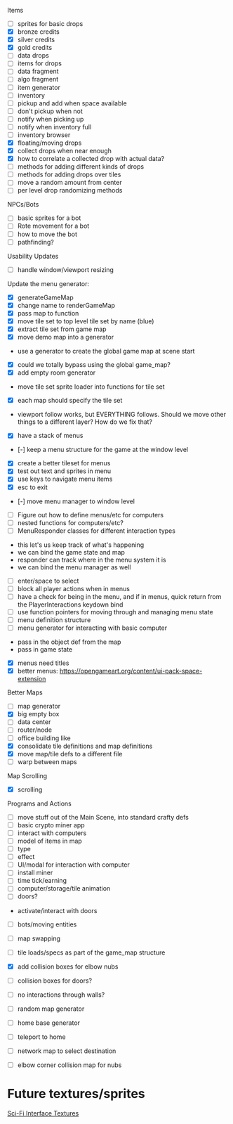 
Items

 - [ ] sprites for basic drops
  - [x] bronze credits
  - [x] silver credits
  - [x] gold credits
  - [ ] data drops
 - [ ] items for drops
  - [ ] data fragment
  - [ ] algo fragment
  - [ ] item generator
 - [ ] inventory
  - [ ] pickup and add when space available
  - [ ] don't pickup when not
  - [ ] notify when picking up
  - [ ] notify when inventory full
  - [ ] inventory browser  
 - [x] floating/moving drops
 - [x] collect drops when near enough
 - [x] how to correlate a collected drop with actual data?
 - [ ] methods for adding different kinds of drops
 - [ ] methods for adding drops over tiles
  - [ ] move a random amount from center
 - [ ] per level drop randomizing methods
 
NPCs/Bots

 - [ ] basic sprites for a bot
 - [ ] Rote movement for a bot
 - [ ] how to move the bot
 - [ ] pathfinding?
 
Usability Updates

 - [ ] handle window/viewport resizing
 
Update the menu generator:

 - [x] generateGameMap
  - [x] change name to renderGameMap
  - [x] pass map to function
 - [x] move tile set to top level tile set by name (blue)
 - [x] extract tile set from game map
 - [x] move demo map into a generator
 - use a generator to create the global game map at scene start
  - [x] could we totally bypass using the global game_map?
 - [x] add empty room generator
 - move tile set sprite loader into functions for tile set
 - [x] each map should specify the tile set
 - viewport follow works, but EVERYTHING follows. Should we move other things to a different layer? How do we fix that?
 - [x] have a stack of menus
 - [-] keep a menu structure for the game at the window level
 - [x] create a better tileset for menus
 - [x] test out text and sprites in menu
 - [x] use keys to navigate menu items
 - [x] esc to exit
 - [-] move menu manager to window level
 
 - [ ] Figure out how to define menus/etc for computers
  - [ ] nested functions for computers/etc?
  - [ ] MenuResponder classes for different interaction types
   - this let's us keep track of what's happening
   - we can bind the game state and map
   - responder can track where in the menu system it is
   - we can bind the menu manager as well
   
 - [ ] enter/space to select
 - [ ] block all player actions when in menus
 - [ ] have a check for being in the menu, and if in menus, quick return from the PlayerInteractions keydown bind
 - [ ] use function pointers for moving through and managing menu state
 - [ ] menu definition structure
  - [ ] menu generator for interacting with basic computer
   - pass in the object def from the map
   - pass in game state
 - [x] menus need titles
 - [x] better menus: https://opengameart.org/content/ui-pack-space-extension
   
Better Maps
 
 - [ ] map generator
  - [x] big empty box
  - [ ] data center
  - [ ] router/node
  - [ ] office building like 
 - [x] consolidate tile definitions and map definitions
 - [x] move map/tile defs to a different file
 - [ ] warp between maps
 
Map Scrolling
  
 - [x] scrolling 
 
Programs and Actions
 
 - [ ] move stuff out of the Main Scene, into standard crafty defs
 - [ ] basic crypto miner app
 - [ ] interact with computers
  - [ ] model of items in map
   - [ ] type
   - [ ] effect
  - [ ] UI/modal for interaction with computer
 - [ ] install miner
 - [ ] time tick/earning
 - [ ] computer/storage/tile animation
 - [ ] doors? 
  - activate/interact with doors
 - [ ] bots/moving entities
 - [ ] map swapping
 - [ ] tile loads/specs as part of the game_map structure
 - [x] add collision boxes for elbow nubs
 - [ ] collision boxes for doors?
 - [ ] no interactions through walls?
 - [ ] random map generator
 - [ ] home base generator
 - [ ] teleport to home
 - [ ] network map to select destination
 - [ ] elbow corner collision map for nubs
 
 
# Future textures/sprites

[Sci-Fi Interface Textures](https://opengameart.org/content/sci-fi-interface-textures) 